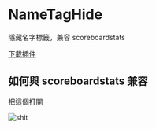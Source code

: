 # NameTagHide
隱藏名字標籤，兼容 scoreboardstats

 [下載插件](http://corneey.com/wBlwpV)
 
 ## 如何與 scoreboardstats 兼容
 
 把這個打開
 
 ![shit](https://images-ext-2.discordapp.net/external/VVNVOflh6dWVkUM9LfFBCBO6V5dlSbCrA8RBsdMCJs8/https/media.discordapp.net/attachments/535017942358687744/545285687818190848/0d529142f7dd191e3b46c726fedef08f.png)
